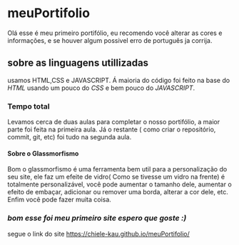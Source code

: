 # meuPortifolio
Olá esse é meu primeiro portifólio,
eu recomendo você alterar as cores e informações,
e se houver algum possivel erro de português ja corrija.


## sobre as linguagens utillizadas
usamos HTML,CSS e JAVASCRIPT.
Á maioria do código foi feito na base do _HTML_ usando um pouco do _CSS_ e bem pouco do _JAVASCRIPT_.

### Tempo total
Levamos cerca de duas aulas para completar o nosso portifólio, 
a maior parte foi feita na primeira aula.
Já o restante ( como criar o repositório, commit, git, etc) foi tudo na segunda aula.

#### Sobre o Glassmorfismo
Bom o glassmorfismo é uma ferramenta bem util para a personalização
do seu site, ele faz um efeite de vidro( Como se tivesse um vidro na frente) 
é totalmente personalizável, você pode aumentar o tamanho dele, aumentar o efeito de embaçar,
adicionar ou remover uma borda, alterar a cor dele, etc.
Enfim você pode fazer muita coisa. 

### _bom esse foi meu primeiro site espero que goste :)_
   segue o link do site <https://chiele-kau.github.io/meuPortifolio/>
